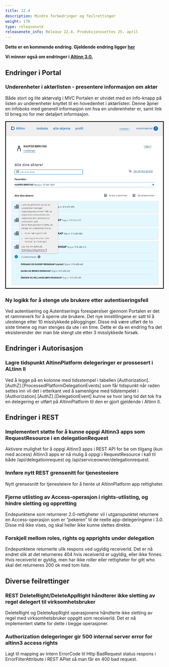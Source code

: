 ```yaml
---
title: 22.4
description: Mindre forbedringer og feilrettinger
weight: 170
type: releasenote
releasenote_info: Release 22.4. Produksjonssettes 25. april
---
```

**Dette er en kommende endring. Gjeldende endring ligger [her](../22-3)**

**Vi minner også om endringer i [Altinn 3.0.](https://github.com/Altinn/altinn-studio/releases)**

## Endringer i Portal

### Underenheter i aktørlisten - presentere informasjon om aktør

Både stort og lite aktørvalg i MVC Portalen er utvidet med en info-knapp på listen av underenheter knyttet til en hovedenhet i aktørlisten.
Denne åpner en infoboks med generell informasjon om hva en underenheter er, samt link til brreg.no for mer detaljert informasjon.

![Skjermbilde som viser lite aktørvalg](Underenhetiaktorlisten.png " ")

### Ny logikk for å stenge ute brukere etter autentiseringsfeil

Ved autentisering og Autentiserings forespørslser gjennom Portalen er det et rammeverk for å sperre ute brukere. 
Det nye innstillingene er satt til å utestenge etter 10 misslykkede pålogginger. Disse må være utført de to siste timene og man stenges da ute i en time. Dette er da en endring fra det eksisterender der man ble stengt ute etter 3 misslykkede forsøk. 

## Endringer i Autorisasjon

### Lagre tidspunkt AltinnPlatform delegeringer er prossesert i ALtinn II

Ved å legge på en kolonne med tidsstempel i tabellen [Authorization].[AuthZ].[ProcessedPlatformDelegationEvents] som får tidspunkt når raden settes inn vil det i etterkant ved å samenligne med tidstempelet i [Authorization].[AuthZ].[DelegationEvent] kunne se hvor lang tid det tok fra en delegering er utført på AltinnPlatform til den er gjort gjeldende i Altinn II.

## Endringer i REST

### Implementert støtte for å kunne oppgi Altinn3 apps som RequestResource i en delegationRequest

Aktivere mulighet for å oppgi Altinn3 apps i REST API for be om tilgang (kun med access) Altinn3 apps er nå mulig å oppgi i RequestResource i kall til både /api/delegationrequest og /api/serviceowner/delegationrequest.

### Innføre nytt REST grensenitt for tjenesteeiere

Nytt grensesnitt for tjenesteiere for å hente ut AltinnPlatform app rettigheter.

### Fjerne utlisting av Access-operasjon i rights-utlisting, og hindre sletting og oppretting

Endepunktene som returnerer 2.0-rettigheter vil i utganspunktet returnere en Access-operasjon som er “pekeren” til de reelle app-delegeringene i 3.0. Disse må ikke vises, og skal heller ikke kunne slettes direkte.

### Forskjell mellom roles, rights og apprights under delegation

Endepunktene returnerte ulik respons ved ugyldig receiverId. Det er nå endret slik at det returneres 404 hvis receiverId er ugyldig, eller ikke finnes. Hvis receiverId er gyldig, men har ikke roller eller rettigheter for gitt who skal det returneres 200 ok med tom liste.

## Diverse feilrettinger

### REST DeleteRight/DeleteAppRight håndterer ikke sletting av regel delegert til virksomhetsbruker

DeleteRight og DeleteAppRight operasjonene håndterte ikke sletting av regel med virksomhetsbruker oppgitt som receiverId. Det er nå implementert støtte for dette i begge operasjoner.

### Authorization delegeringer gir 500 internal server error for altinn3 access rights

Lagt til mapping av intern ErrorCode til Http BadRequest status respons i ErrorFilterAttribute i REST APIet så man får en 400 bad request.

